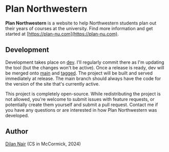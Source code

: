 # Plan Northwestern

**Plan Northwestern** is a website to help Northwestern students plan out their years of courses at the university. Find more information and get started at [https://plan-nu.com](https://plan-nu.com).

## Development

Development takes place on [dev](https://github.com/dilanx/plan-northwestern/tree/dev). I'll regularly commit there as I'm updating the tool (but the changes won't be active). Once a release is ready, dev will be merged onto [main](https://github.com/dilanx/plan-northwestern/tree/main) and [tagged](https://github.com/dilanx/plan-northwestern/tags). The project will be built and served immediately at release. The main branch should always have the code for the version of the site that's currently active.

This project is completely open-source. While redistributing the project is not allowed, you're welcome to submit issues with feature requests, or potentially create them yourself and submit a pull request. Contact me if you have any questions or are interested in how Plan Northwestern was developed.

## Author

[Dilan Nair](https://dilanxd.com) (CS in McCormick, 2024)
